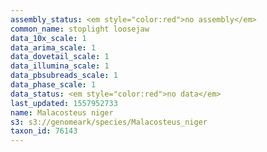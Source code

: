 ```yaml
---
assembly_status: <em style="color:red">no assembly</em>
common_name: stoplight loosejaw
data_10x_scale: 1
data_arima_scale: 1
data_dovetail_scale: 1
data_illumina_scale: 1
data_pbsubreads_scale: 1
data_phase_scale: 1
data_status: <em style="color:red">no data</em>
last_updated: 1557952733
name: Malacosteus niger
s3: s3://genomeark/species/Malacosteus_niger
taxon_id: 76143
---
```

